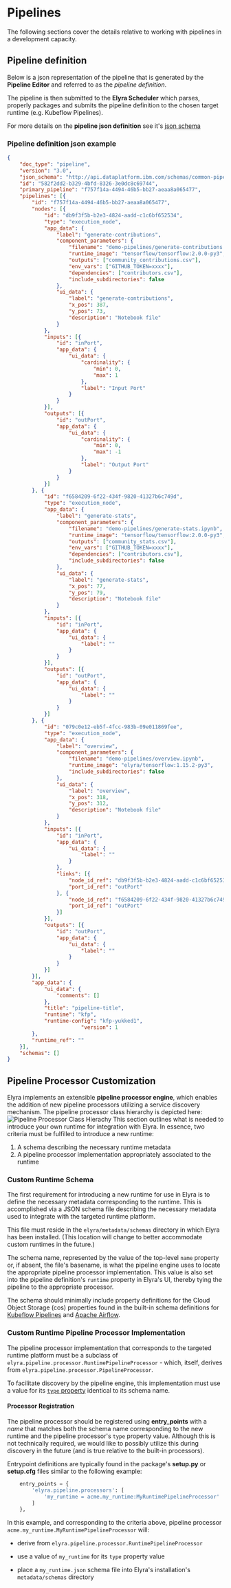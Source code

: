 <!--
{% comment %}
Copyright 2018-2021 Elyra Authors

Licensed under the Apache License, Version 2.0 (the "License");
you may not use this file except in compliance with the License.
You may obtain a copy of the License at

http://www.apache.org/licenses/LICENSE-2.0

Unless required by applicable law or agreed to in writing, software
distributed under the License is distributed on an "AS IS" BASIS,
WITHOUT WARRANTIES OR CONDITIONS OF ANY KIND, either express or implied.
See the License for the specific language governing permissions and
limitations under the License.
{% endcomment %}
-->
# Pipelines
The following sections cover the details relative to working with pipelines in a development capacity.

## Pipeline definition

Below is a json representation of the pipeline that is generated by the **Pipeline Editor** and referred to as the _pipeline definition_. 

The pipeline is then submitted to the **Elyra Scheduler** which parses, properly packages and 
submits the pipeline definition to the chosen target runtime (e.g. Kubeflow Pipelines).

For more details on the **pipeline json definition** see it's [json schema](https://github.com/elyra-ai/pipeline-schemas/blob/master/common-pipeline/pipeline-flow/pipeline-flow-v3-schema.json)
 
### Pipeline definition json example 

```json
{
	"doc_type": "pipeline",
	"version": "3.0",
	"json_schema": "http://api.dataplatform.ibm.com/schemas/common-pipeline/pipeline-flow/pipeline-flow-v3-schema.json",
	"id": "582f2dd2-b329-4bfd-8326-3e0dc8c69744",
	"primary_pipeline": "f757f14a-4494-46b5-bb27-aeaa8a065477",
	"pipelines": [{
		"id": "f757f14a-4494-46b5-bb27-aeaa8a065477",
		"nodes": [{
			"id": "db9f3f5b-b2e3-4824-aadd-c1c6bf652534",
			"type": "execution_node",
			"app_data": {
				"label": "generate-contributions",
				"component_parameters": {
					"filename": "demo-pipelines/generate-contributions.ipynb",
					"runtime_image": "tensorflow/tensorflow:2.0.0-py3",
					"outputs": ["community_contributions.csv"],
					"env_vars": ["GITHUB_TOKEN=xxxx"],
					"dependencies": ["contributors.csv"],
					"include_subdirectories": false
				},
				"ui_data": {
					"label": "generate-contributions",
					"x_pos": 387,
					"y_pos": 73,
					"description": "Notebook file"
				}
			},
			"inputs": [{
				"id": "inPort",
				"app_data": {
					"ui_data": {
						"cardinality": {
							"min": 0,
							"max": 1
						},
						"label": "Input Port"
					}
				}
			}],
			"outputs": [{
				"id": "outPort",
				"app_data": {
					"ui_data": {
						"cardinality": {
							"min": 0,
							"max": -1
						},
						"label": "Output Port"
					}
				}
			}]
		}, {
			"id": "f6584209-6f22-434f-9820-41327b6c749d",
			"type": "execution_node",
			"app_data": {
				"label": "generate-stats",
				"component_parameters": {
					"filename": "demo-pipelines/generate-stats.ipynb",
					"runtime_image": "tensorflow/tensorflow:2.0.0-py3",
					"outputs": ["community_stats.csv"],
					"env_vars": ["GITHUB_TOKEN=xxxx"],
					"dependencies": ["contributors.csv"],
					"include_subdirectories": false
				},
				"ui_data": {
					"label": "generate-stats",
					"x_pos": 77,
					"y_pos": 79,
					"description": "Notebook file"
				}
			},
			"inputs": [{
				"id": "inPort",
				"app_data": {
					"ui_data": {
						"label": ""
					}
				}
			}],
			"outputs": [{
				"id": "outPort",
				"app_data": {
					"ui_data": {
						"label": ""
					}
				}
			}]
		}, {
			"id": "079c0e12-eb5f-4fcc-983b-09e011869fee",
			"type": "execution_node",
			"app_data": {
				"label": "overview",
				"component_parameters": {
					"filename": "demo-pipelines/overview.ipynb",
					"runtime_image": "elyra/tensorflow:1.15.2-py3",
					"include_subdirectories": false
				},
				"ui_data": {
					"label": "overview",
					"x_pos": 318,
					"y_pos": 312,
					"description": "Notebook file"
				}
			},
			"inputs": [{
				"id": "inPort",
				"app_data": {
					"ui_data": {
						"label": ""
					}
				},
				"links": [{
					"node_id_ref": "db9f3f5b-b2e3-4824-aadd-c1c6bf652534",
					"port_id_ref": "outPort"
				}, {
					"node_id_ref": "f6584209-6f22-434f-9820-41327b6c749d",
					"port_id_ref": "outPort"
				}]
			}],
			"outputs": [{
				"id": "outPort",
				"app_data": {
					"ui_data": {
						"label": ""
					}
				}
			}]
		}],
		"app_data": {
			"ui_data": {
				"comments": []
			},
			"title": "pipeline-title",
			"runtime": "kfp",
			"runtime-config": "kfp-yukked1",
                        "version": 1
		},
		"runtime_ref": ""
	}],
	"schemas": []
}
```


## Pipeline Processor Customization
Elyra implements an extensible **pipeline processor engine**, which enables the addition of new pipeline processors utilizing
a service discovery mechanism.  The pipeline processor class hierarchy is depicted here:
![Pipeline Processor Class Hierachy](../images/pipeline-processor-class-hierarchy.png)
This section outlines what is needed to introduce your own runtime for integration with Elyra.  In essence, two criteria must be fulfilled to introduce a new runtime: 
1. A schema describing the necessary runtime metadata
1. A pipeline processor implementation appropriately associated to the runtime

### Custom Runtime Schema
The first requirement for introducing a new runtime for use in Elyra is to define the necessary metadata corresponding to the runtime.  This is accomplished via a JSON schema file describing the necessary metadata used to integrate with the targeted runtime platform.

This file must reside in the `elyra/metadata/schemas` directory in which Elyra has been installed.  (This location will change to better accommodate custom runtimes in the future.)

The schema name, represented by the value of the top-level `name` property or, if absent, the file's basename, is what the pipeline engine uses to locate the appropriate pipeline processor implementation.  This value is also set into the pipeline definition's `runtime` property in Elyra's UI, thereby tying the pipeline to the appropriate processor.

The schema should minimally include property definitions for the Cloud Object Storage (cos) properties found in the built-in schema definitions for [Kubeflow Pipelines](https://github.com/elyra-ai/elyra/blob/62e1964244ec8ada3e63c9c6d39befd7c046df08/elyra/metadata/schemas/kfp.json#L83-L129) and [Apache Airflow](https://github.com/elyra-ai/elyra/blob/62e1964244ec8ada3e63c9c6d39befd7c046df08/elyra/metadata/schemas/airflow.json#L93-L139).
    
### Custom Runtime Pipeline Processor Implementation
The pipeline processor implementation that corresponds to the targeted runtime platform must be a subclass of `elyra.pipeline.processor.RuntimePipelineProcessor` - which, itself, derives from `elyra.pipeline.processor.PipelineProcessor`.

To facilitate discovery by the pipeline engine, this implementation must use a value for its [`type` property](https://github.com/elyra-ai/elyra/blob/62e1964244ec8ada3e63c9c6d39befd7c046df08/elyra/pipeline/processor.py#L156) identical to its schema name.

#### Processor Registration
The pipeline processor should be registered using **entry_points** with a _name_ that matches both the schema name corresponding to the new runtime and the pipeline processor's `type` property value.  Although this is not technically required, we would like to possibly utilize this during discovery in the future (and is true relative to the built-in processors).

Entrypoint definitions are typically found in the package's **setup.py** or **setup.cfg** files similar to the following example:

```python
    entry_points = {
        'elyra.pipeline.processors': [
            'my_runtime = acme.my_runtime:MyRuntimePipelineProcessor'
        ]
    },
```
In this example, and corresponding to the criteria above, pipeline processor `acme.my_runtime.MyRuntimePipelineProcessor` will:
- derive from `elyra.pipeline.processor.RuntimePipelineProcessor`
  
- use a value of `my_runtime` for its `type` property value
  
- place a `my_runtime.json` schema file into Elyra's installation's `metadata/schemas` directory
